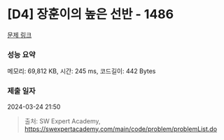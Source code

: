 # [D4] 장훈이의 높은 선반 - 1486 

[문제 링크](https://swexpertacademy.com/main/code/problem/problemDetail.do?contestProbId=AV2b7Yf6ABcBBASw) 

### 성능 요약

메모리: 69,812 KB, 시간: 245 ms, 코드길이: 442 Bytes

### 제출 일자

2024-03-24 21:50



> 출처: SW Expert Academy, https://swexpertacademy.com/main/code/problem/problemList.do